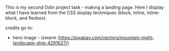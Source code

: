 This is my second Odin project task - making a landing page. Here I display what I have learned from the CSS display techniques (block, inline, inline-block, and flexbox).


credits go to:

- hero image - izwarm (https://pixabay.com/vectors/mountain-night-landscape-ship-4291627/)